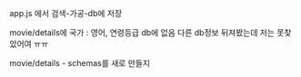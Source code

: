 app.js 에서 검색-가공-db에 저장

movie/details에
국가 : 영어,
연령등급 db에 없음
다른 db정보 뒤져봤는데 저는 못찾았어여 ㅠㅠ

movie/details - schemas를 새로 만들지